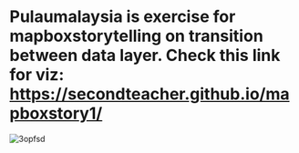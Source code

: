 # Pulaumalaysia is exercise for mapboxstorytelling on transition between data layer. Check this link for viz: https://secondteacher.github.io/mapboxstory1/



![3opfsd](https://user-images.githubusercontent.com/43713830/74114791-1defba00-4be7-11ea-9259-5295b921d559.gif)
